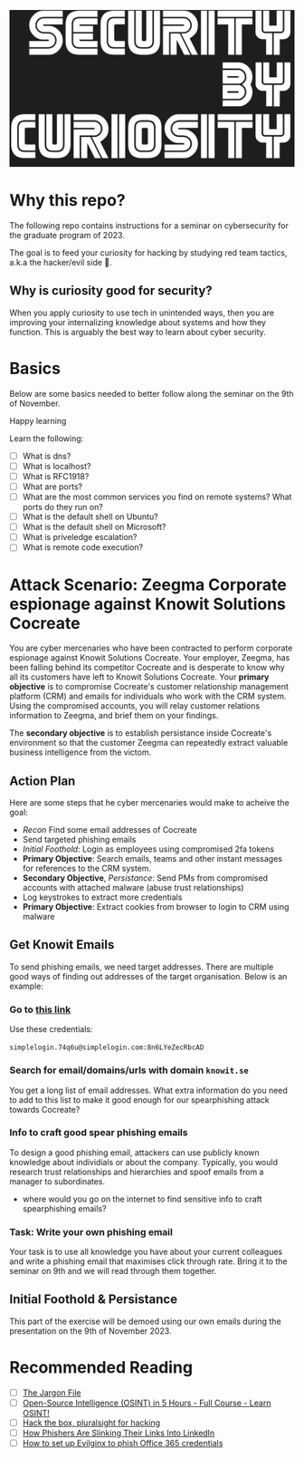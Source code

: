 ![SECURITY BY CURIOSITY](slides/img/security-by-curiosity.png)

# Why this repo?

The following repo contains instructions for a seminar on cybersecurity for the graduate program of 2023.


The goal is to feed your curiosity for hacking by studying red team tactics, a.k.a the hacker/evil side 👹. 

## Why is curiosity good for security?

When you apply curiosity to use tech in unintended ways, then you are improving your internalizing knowledge about systems and how they function. This is arguably the best way to learn about cyber security.


# Basics

Below are some basics needed to better follow along the seminar on the 9th of November.

Happy learning

Learn the following:

- [ ] What is dns?
- [ ] What is localhost?
- [ ] What is RFC1918?
- [ ] What are ports?
- [ ] What are the most common services you find on remote systems? What ports do they run on?
- [ ] What is the default shell on Ubuntu?
- [ ] What is the default shell on Microsoft?
- [ ] What is priveledge escalation?
- [ ] What is remote code execution?

# Attack Scenario: Zeegma Corporate espionage against Knowit Solutions Cocreate

You are cyber mercenaries who have been contracted to perform corporate espionage against Knowit Solutions Cocreate. Your employer, Zeegma, has been falling behind its competitor Cocreate and is desperate to know why all its customers have left to Knowit Solutions Cocreate. Your **primary objective** is to compromise Cocreate's customer relationship management platform (CRM) and emails for individuals who work with the CRM system. Using the compromised accounts, you will relay customer relations information to Zeegma, and brief them on your findings.

The **secondary objective** is to establish persistance inside Cocreate's environment so that the customer Zeegma can repeatedly extract valuable business intelligence from the victom.

## Action Plan

Here are some steps that he cyber mercenaries would make to acheive the goal:

- *Recon* Find some email addresses of Cocreate
- Send targeted phishing emails
- *Initial Foothold*: Login as employees using compromised 2fa tokens
- **Primary Objective**: Search emails, teams and other instant messages for references to the CRM system.
- **Secondary Objective**, *Persistance*: Send PMs from compromised accounts with attached malware (abuse trust relationships)
- Log keystrokes to extract more credentials
- **Primary Objective**: Extract cookies from browser to login to CRM using malware

## Get Knowit Emails

To send phishing emails, we need target addresses. There are multiple good ways of finding out addresses of the target organisation. Below is an example:

### Go to [this link](https://phonebook.cz/)

Use these credentials:

`simplelogin.74q6u@simplelogin.com:8n6LYeZecRbcAD`

### Search for email/domains/urls with domain `knowit.se`

You get a long list of email addresses. What extra information do you need to add to this list to make it good enough for our spearphishing attack towards Cocreate?

### Info to craft good spear phishing emails

To design a good phishing email, attackers can use publicly known knowledge about individials or about the company. Typically, you would research trust relationships and hierarchies and spoof emails from a manager to subordinates.

- where would you go on the internet to find sensitive info to craft spearphishing emails?


### Task: Write your own phishing email

Your task is to use all knowledge you have about your current colleagues and write a phishing email that maximises click through rate. Bring it to the seminar on 9th and we will read through them together.


## Initial Foothold & Persistance

This part of the exercise will be demoed using our own emails during the presentation on the 9th of November 2023.


# Recommended Reading
- [ ] [The Jargon File](http://www.catb.org/jargon/html/index.html)
- [ ] [Open-Source Intelligence (OSINT) in 5 Hours - Full Course - Learn OSINT! ](https://www.youtube.com/watch?v=qwA6MmbeGNo&t=7429s)
- [ ] [Hack the box, pluralsight for hacking](https://www.hackthebox.com/)
- [ ] [How Phishers Are Slinking Their Links Into LinkedIn](https://krebsonsecurity.com/2022/02/how-phishers-are-slinking-their-links-into-linkedin/)
- [ ] [How to set up Evilginx to phish Office 365 credentials](https://janbakker.tech/how-to-set-up-evilginx-to-phish-office-365-credentials/)
